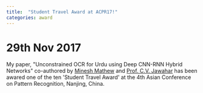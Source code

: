 ```yaml
---
title:  "Student Travel Award at ACPR17!"
categories: award
---
```


# 29th Nov 2017

My paper, "Unconstrained OCR for Urdu using Deep CNN-RNN Hybrid Networks" co-authored by [Minesh Mathew](https://mineshmathew.github.io/) and [Prof. C.V. Jawahar](http://cvit.iiit.ac.in/people/faculty/people/faculty/cvit-faculty/jawahar) has been awared one of the ten 'Student Travel Award' at the 4th Asian Conference on Pattern Recognition, Nanjing, China.
